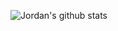 ![Jordan's github stats](https://github-readme-stats.vercel.app/api?username=JordanTanReiYao&count_private=true&theme=tokyonight&showicons=true)



<!--<div align="center">
<h1>👋 Jordan Tan Rei Yao</h1>
  <br>
<img align="center" src="https://github-readme-stats.vercel.app/api/?username=JordanTanReiYao&count_private=true&theme=tokyonight&showicons=true&include_all_commits=true">
</div>-->



<!--
**JordanTanReiYao/JordanTanReiYao** is a ✨ _special_ ✨ repository because its `README.md` (this file) appears on your GitHub profile.

Here are some ideas to get you started:

- ### Hi there 👋
- 🔭 I’m currently working on ...
- 🌱 I’m currently learning ...
- 👯 I’m looking to collaborate on ...
- 🤔 I’m looking for help with ...
- 💬 Ask me about ...
- 📫 How to reach me: ...
- 😄 Pronouns: ...
- ⚡ Fun fact: ...
- ...
-->
